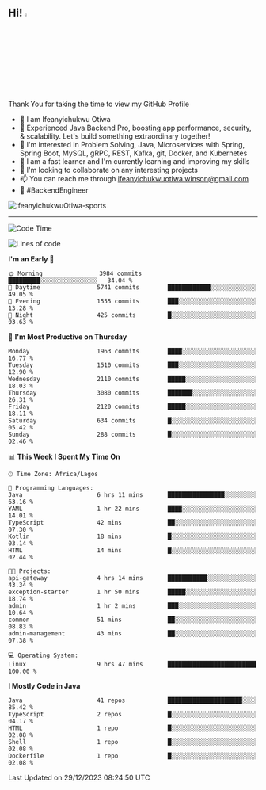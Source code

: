 <!-- BLOG-POST-LIST:START --><!-- BLOG-POST-LIST:END -->

## Hi! <img src="https://media.giphy.com/media/hvRJCLFzcasrR4ia7z/giphy.gif" width="4%"> 

Thank You for taking the time to view my GitHub Profile

- 👋 I am Ifeanyichukwu Otiwa
- 🚀 Experienced Java Backend Pro, boosting app performance, security, & scalability. Let's build something extraordinary together!
- 👀 I'm interested in Problem Solving, Java, Microservices with Spring, Spring Boot, MySQL, gRPC, REST, Kafka, git, Docker, and Kubernetes
- 🌱 I am a fast learner and I'm currently learning and improving my skills
- 💞️ I'm looking to collaborate on any interesting projects
- 📫 You can reach me through ifeanyichukwuotiwa.winson@gmail.com
- 🚀 #BackendEngineer

<p align="left" marginTop="10px"> <img src="https://komarev.com/ghpvc/?username=ifeanyichukwuOtiwa-sports&label=Profile%20views&color=0e75b6&style=for-the-badge" alt="ifeanyichukwuOtiwa-sports" /> </p>

***

<!--START_SECTION:waka-->
![Code Time](http://img.shields.io/badge/Code%20Time-2%2C050%20hrs%204%20mins-blue)

![Lines of code](https://img.shields.io/badge/From%20Hello%20World%20I%27ve%20Written-4.3%20million%20lines%20of%20code-blue)

**I'm an Early 🐤** 

```text
🌞 Morning                3984 commits        █████████░░░░░░░░░░░░░░░░   34.04 % 
🌆 Daytime                5741 commits        ████████████░░░░░░░░░░░░░   49.05 % 
🌃 Evening                1555 commits        ███░░░░░░░░░░░░░░░░░░░░░░   13.28 % 
🌙 Night                  425 commits         █░░░░░░░░░░░░░░░░░░░░░░░░   03.63 % 
```
📅 **I'm Most Productive on Thursday** 

```text
Monday                   1963 commits        ████░░░░░░░░░░░░░░░░░░░░░   16.77 % 
Tuesday                  1510 commits        ███░░░░░░░░░░░░░░░░░░░░░░   12.90 % 
Wednesday                2110 commits        █████░░░░░░░░░░░░░░░░░░░░   18.03 % 
Thursday                 3080 commits        ███████░░░░░░░░░░░░░░░░░░   26.31 % 
Friday                   2120 commits        █████░░░░░░░░░░░░░░░░░░░░   18.11 % 
Saturday                 634 commits         █░░░░░░░░░░░░░░░░░░░░░░░░   05.42 % 
Sunday                   288 commits         █░░░░░░░░░░░░░░░░░░░░░░░░   02.46 % 
```


📊 **This Week I Spent My Time On** 

```text
🕑︎ Time Zone: Africa/Lagos

💬 Programming Languages: 
Java                     6 hrs 11 mins       ████████████████░░░░░░░░░   63.16 % 
YAML                     1 hr 22 mins        ████░░░░░░░░░░░░░░░░░░░░░   14.01 % 
TypeScript               42 mins             ██░░░░░░░░░░░░░░░░░░░░░░░   07.30 % 
Kotlin                   18 mins             █░░░░░░░░░░░░░░░░░░░░░░░░   03.14 % 
HTML                     14 mins             █░░░░░░░░░░░░░░░░░░░░░░░░   02.44 % 

🐱‍💻 Projects: 
api-gateway              4 hrs 14 mins       ███████████░░░░░░░░░░░░░░   43.34 % 
exception-starter        1 hr 50 mins        █████░░░░░░░░░░░░░░░░░░░░   18.74 % 
admin                    1 hr 2 mins         ███░░░░░░░░░░░░░░░░░░░░░░   10.64 % 
common                   51 mins             ██░░░░░░░░░░░░░░░░░░░░░░░   08.83 % 
admin-management         43 mins             ██░░░░░░░░░░░░░░░░░░░░░░░   07.38 % 

💻 Operating System: 
Linux                    9 hrs 47 mins       █████████████████████████   100.00 % 
```

**I Mostly Code in Java** 

```text
Java                     41 repos            █████████████████████░░░░   85.42 % 
TypeScript               2 repos             █░░░░░░░░░░░░░░░░░░░░░░░░   04.17 % 
HTML                     1 repo              █░░░░░░░░░░░░░░░░░░░░░░░░   02.08 % 
Shell                    1 repo              █░░░░░░░░░░░░░░░░░░░░░░░░   02.08 % 
Dockerfile               1 repo              █░░░░░░░░░░░░░░░░░░░░░░░░   02.08 % 
```




 Last Updated on 29/12/2023 08:24:50 UTC
<!--END_SECTION:waka-->

<!--
<p align="center">
![trophy](https://github-profile-trophy.vercel.app/?username=ifeanyichukwuOtiwa-sports&theme=onedark) (https://github.com/ryo-ma/github-profile-trophy)
</p>
-->

<!---
ifeanyi-otiwa/ifeanyi-otiwa is a ✨ special ✨ repository because its `README.md` (this file) appears on your GitHub profile.
You can click the Preview link to take a look at your changes.
--->
